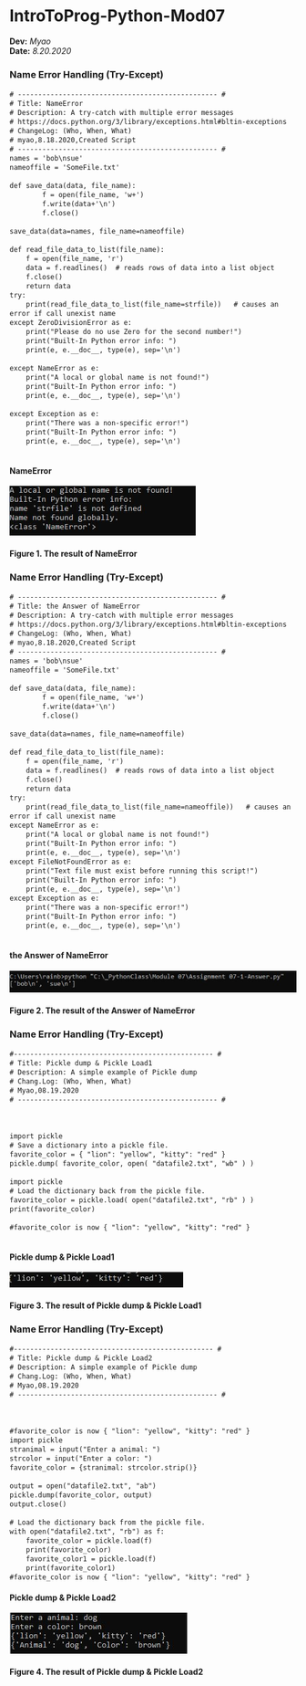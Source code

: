 # IntroToProg-Python-Mod07
**Dev:** *Myao*   
**Date:** *8.20.2020*

### Name Error Handling (Try-Except)

```
# ------------------------------------------------- #
# Title: NameError
# Description: A try-catch with multiple error messages
# https://docs.python.org/3/library/exceptions.html#bltin-exceptions
# ChangeLog: (Who, When, What)
# myao,8.18.2020,Created Script
# ------------------------------------------------- #
names = 'bob\nsue'
nameoffile = 'SomeFile.txt'

def save_data(data, file_name):
        f = open(file_name, 'w+')
        f.write(data+'\n')
        f.close()

save_data(data=names, file_name=nameoffile)

def read_file_data_to_list(file_name):
    f = open(file_name, 'r')
    data = f.readlines()  # reads rows of data into a list object
    f.close()
    return data
try:
    print(read_file_data_to_list(file_name=strfile))   # causes an error if call unexist name
except ZeroDivisionError as e:
    print("Please do no use Zero for the second number!")
    print("Built-In Python error info: ")
    print(e, e.__doc__, type(e), sep='\n')

except NameError as e:
    print("A local or global name is not found!")
    print("Built-In Python error info: ")
    print(e, e.__doc__, type(e), sep='\n')

except Exception as e:
    print("There was a non-specific error!")
    print("Built-In Python error info: ")
    print(e, e.__doc__, type(e), sep='\n')
    
```
#### NameError


![the result of NameError](https://github.com/myao3/IntroToProg-Python-Mod07/blob/master/docs/Assignment%2007-1-1.JPG "the result of NameError")
#### Figure 1. The result of NameError

### Name Error Handling (Try-Except)

```
# ------------------------------------------------- #
# Title: the Answer of NameError
# Description: A try-catch with multiple error messages
# https://docs.python.org/3/library/exceptions.html#bltin-exceptions
# ChangeLog: (Who, When, What)
# myao,8.18.2020,Created Script
# ------------------------------------------------- #
names = 'bob\nsue'
nameoffile = 'SomeFile.txt'

def save_data(data, file_name):
        f = open(file_name, 'w+')
        f.write(data+'\n')
        f.close()

save_data(data=names, file_name=nameoffile)

def read_file_data_to_list(file_name):
    f = open(file_name, 'r')
    data = f.readlines()  # reads rows of data into a list object
    f.close()
    return data
try:
    print(read_file_data_to_list(file_name=nameoffile))   # causes an error if call unexist name
except NameError as e:
    print("A local or global name is not found!")
    print("Built-In Python error info: ")
    print(e, e.__doc__, type(e), sep='\n')
except FileNotFoundError as e:
    print("Text file must exist before running this script!")
    print("Built-In Python error info: ")
    print(e, e.__doc__, type(e), sep='\n')
except Exception as e:
    print("There was a non-specific error!")
    print("Built-In Python error info: ")
    print(e, e.__doc__, type(e), sep='\n')
    
```

#### the Answer of NameError


![the result of NameError](https://github.com/myao3/IntroToProg-Python-Mod07/blob/master/docs/Assignment%2007-1-Answer.JPG "the Answer of NameError")
#### Figure 2. The result of the Answer of NameError

### Name Error Handling (Try-Except)

```
#------------------------------------------------- #
# Title: Pickle dump & Pickle Load1
# Description: A simple example of Pickle dump
# Chang.Log: (Who, When, What)
# Myao,08.19.2020
# ------------------------------------------------- #



import pickle
# Save a dictionary into a pickle file.
favorite_color = { "lion": "yellow", "kitty": "red" }
pickle.dump( favorite_color, open( "datafile2.txt", "wb" ) )

import pickle
# Load the dictionary back from the pickle file.
favorite_color = pickle.load( open("datafile2.txt", "rb" ) )
print(favorite_color)

#favorite_color is now { "lion": "yellow", "kitty": "red" }


```

#### Pickle dump & Pickle Load1


![the result of Pickle dump & Pickle Load1](https://github.com/myao3/IntroToProg-Python-Mod07/blob/master/docs/Assignment07-3-1.JPG "The result of Pickle dump & Pickle Load1")
#### Figure 3. The result of Pickle dump & Pickle Load1

### Name Error Handling (Try-Except)

```
#------------------------------------------------- #
# Title: Pickle dump & Pickle Load2
# Description: A simple example of Pickle dump
# Chang.Log: (Who, When, What)
# Myao,08.19.2020
# ------------------------------------------------- #



#favorite_color is now { "lion": "yellow", "kitty": "red" }
import pickle
stranimal = input("Enter a animal: ")
strcolor = input("Enter a color: ")
favorite_color = {stranimal: strcolor.strip()}

output = open("datafile2.txt", "ab")
pickle.dump(favorite_color, output)
output.close()

# Load the dictionary back from the pickle file.
with open("datafile2.txt", "rb") as f:
    favorite_color = pickle.load(f)
    print(favorite_color)
    favorite_color1 = pickle.load(f)
    print(favorite_color1)
#favorite_color is now { "lion": "yellow", "kitty": "red" }

```

#### Pickle dump & Pickle Load2


![the result of Pickle dump & Pickle Load2](https://github.com/myao3/IntroToProg-Python-Mod07/blob/master/docs/Assignment07-3-2.JPG "The result of Pickle dump & Pickle Load4")
#### Figure 4. The result of Pickle dump & Pickle Load2

